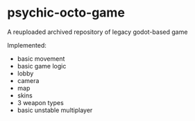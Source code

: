 # psychic-octo-game

A reuploaded archived repository of legacy godot-based game

Implemented:
- basic movement
- basic game logic
- lobby
- camera
- map
- skins
- 3 weapon types
- basic unstable multiplayer
